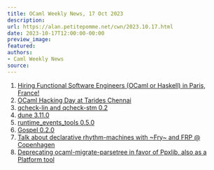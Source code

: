 ```yaml
---
title: OCaml Weekly News, 17 Oct 2023
description:
url: https://alan.petitepomme.net/cwn/2023.10.17.html
date: 2023-10-17T12:00:00-00:00
preview_image:
featured:
authors:
- Caml Weekly News
source:
---
```

    
<ol><li><a href="https://alan.petitepomme.net/cwn/2023.10.17.html#1">Hiring Functional Software Engineers (OCaml or Haskell) in Paris, France!</a></li><li><a href="https://alan.petitepomme.net/cwn/2023.10.17.html#2">OCaml Hacking Day at Tarides Chennai</a></li><li><a href="https://alan.petitepomme.net/cwn/2023.10.17.html#3">qcheck-lin and qcheck-stm 0.2</a></li><li><a href="https://alan.petitepomme.net/cwn/2023.10.17.html#4">dune 3.11.0</a></li><li><a href="https://alan.petitepomme.net/cwn/2023.10.17.html#5">runtime_events_tools 0.5.0</a></li><li><a href="https://alan.petitepomme.net/cwn/2023.10.17.html#6">Gospel 0.2.0</a></li><li><a href="https://alan.petitepomme.net/cwn/2023.10.17.html#7">Talk about declarative rhythm-machines with ~Fry~ and FRP @ Copenhagen</a></li><li><a href="https://alan.petitepomme.net/cwn/2023.10.17.html#8">Deprecating ocaml-migrate-parsetree in favor of Ppxlib, also as a Platform tool</a></li></ol>
